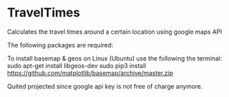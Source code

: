 # TravelTimes
Calculates the travel times around a certain location using google maps API

The following packages are required:

To install basemap & geos on Linux (Ubuntu) use the following the terminal:
sudo apt-get install libgeos-dev
sudo pip3 install https://github.com/matplotlib/basemap/archive/master.zip

Quited projected since google api key is not free of charge anymore.
